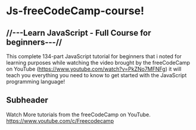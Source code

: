 # Js-freeCodeCamp-course!


## //---Learn JavaScript - Full Course for beginners---//

 This complete 134-part JavaScript tutorial for beginners that i noted for learning purposes while watching the video brought by the freeCodeCamp on YouTube (https://www.youtube.com/watch?v=PkZNo7MFNFg) it will teach you everything you need to know to get started with the JavaScript programming language!

 ## Subheader

  Watch More tutorials from the freeCodeCamp on YouTube.
    https://www.youtube.com/c/Freecodecamp

